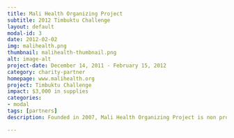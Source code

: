 ```yaml
---
title: Mali Health Organizing Project
subtitle: 2012 Timbuktu Challenge
layout: default
modal-id: 3
date: 2012-02-02
img: malihealth.png
thumbnail: malihealth-thumbnail.png
alt: image-alt
project-date: December 14, 2011 - February 15, 2012
category: charity-partner
homepage: www.malihealth.org
project: Timbuktu Challenge
impact: $3,000 in supplies
categories:
- modal
tags: [partners]
description: Founded in 2007, Mali Health Organizing Project is non profit organization that focuses on organizing child and maternal health projects to transform communities at the grass roots level. MHOP operates in Sikoro, a slum in the outskirts of Bamako. For the 2012 Timbuktu Challenge, Team Last Responders allied with MHOP to learn about the problems and challenges that people face in Mali. Through partnership and collaboration, Team Last Responders raised money and donations to help MHOP's ongoing projects.

---
```


